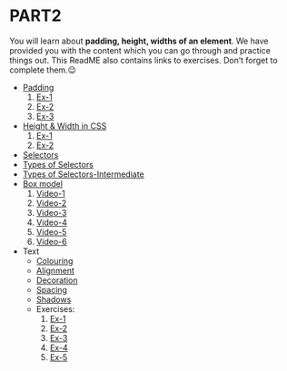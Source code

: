 # PART2

You will learn about **padding, height, widths of an element**. We have provided you with the content which you can go through and practice things out. This ReadME also contains links to exercises. Don’t forget to complete them.😉

* [Padding](https://www.w3schools.com/css/css_padding.asp)<br>
  1. [Ex-1](https://www.w3schools.com/css/exercise.asp?filename=exercise_padding1)<br>
  2. [Ex-2](https://www.w3schools.com/css/exercise.asp?filename=exercise_padding2)<br>
  3. [Ex-3](https://www.w3schools.com/css/exercise.asp?filename=exercise_padding3)<br>
* [Height & Width in CSS](https://www.w3schools.com/css/css_dimension.asp)
  1. [Ex-1](https://www.w3schools.com/css/exercise.asp?filename=exercise_dimension1)
  2. [Ex-2](https://www.w3schools.com/css/exercise.asp?filename=exercise_dimension2)
* [Selectors](https://www.w3schools.com/css/css_selectors.asp)
* [Types of Selectors](https://www.javatpoint.com/css-selector) 
* [Types of Selectors-Intermediate](https://developer.mozilla.org/en-US/docs/Learn/CSS/Building_blocks/Selectors)
* [Box model](https://www.w3schools.com/css/css_boxmodel.asp)
  1. [Video-1](https://drive.google.com/file/d/1_a-Mr1vaDM7UdsqvgdwVbiS7JBCaOVCt/view?usp=sharing) 
  2. [Video-2](https://drive.google.com/file/d/1E9hQcpker9J44FdTk817RbWbiJrknqpG/view?usp=sharing)
  3. [Video-3](https://drive.google.com/file/d/1qfT2dhdWBANcmDy8qUrED5CTE-WpsHe6/view?usp=sharing)
  4. [Video-4](https://drive.google.com/file/d/1NSKb7pXgevXmexYGefujhmie9yjIOCax/view?usp=sharing)
  5. [Video-5](https://drive.google.com/file/d/1FcXy_Ui1vZ2yT8fSmGWdBPOVti4uD0tv/view?usp=sharing)
  6. [Video-6](https://drive.google.com/file/d/1OVI1_uHjXlyN5E0uOsex8TTNDm7aOjZM/view?usp=sharing)
* Text
  * [Colouring](https://www.w3schools.com/css/css_text.asp)
  * [Alignment](https://www.w3schools.com/css/css_text_align.asp)
  * [Decoration](https://www.w3schools.com/css/css_text_decoration.asp)
  * [Spacing](https://www.w3schools.com/css/css_text_spacing.asp)
  * [Shadows](https://www.w3schools.com/css/css_text_shadow.asp)
  * Exercises:
    1. [Ex-1](https://www.w3schools.com/css/exercise.asp?filename=exercise_text1)
    2. [Ex-2](https://www.w3schools.com/css/exercise.asp?filename=exercise_text2)
    3. [Ex-3](https://www.w3schools.com/css/exercise.asp?filename=exercise_text3)
    4. [Ex-4](https://www.w3schools.com/css/exercise.asp?filename=exercise_text4)
    5. [Ex-5](https://www.w3schools.com/css/exercise.asp?filename=exercise_text5)
